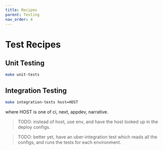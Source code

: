 ```yaml
---
title: Recipes
parent: Testing
nav_order: 4
---
```


# Test Recipes

## Unit Testing

```bash
make unit-tests
```

## Integration Testing

```bash
make integration-tests host=HOST
```

where HOST is one of ci, next, appdev, narrative.

> TODO: instead of host, use env, and have the host looked up in the deploy configs.

> TODO: better yet, have an uber-integration test which reads all the configs, and runs the tests for each environment.
